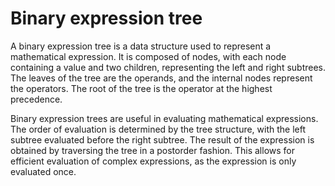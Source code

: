 # Binary expression tree

A binary expression tree is a data structure used to represent a mathematical expression. It is composed of nodes, with each node containing a value and two children, representing the left and right subtrees. The leaves of the tree are the operands, and the internal nodes represent the operators. The root of the tree is the operator at the highest precedence.

Binary expression trees are useful in evaluating mathematical expressions. The order of evaluation is determined by the tree structure, with the left subtree evaluated before the right subtree. The result of the expression is obtained by traversing the tree in a postorder fashion. This allows for efficient evaluation of complex expressions, as the expression is only evaluated once.
